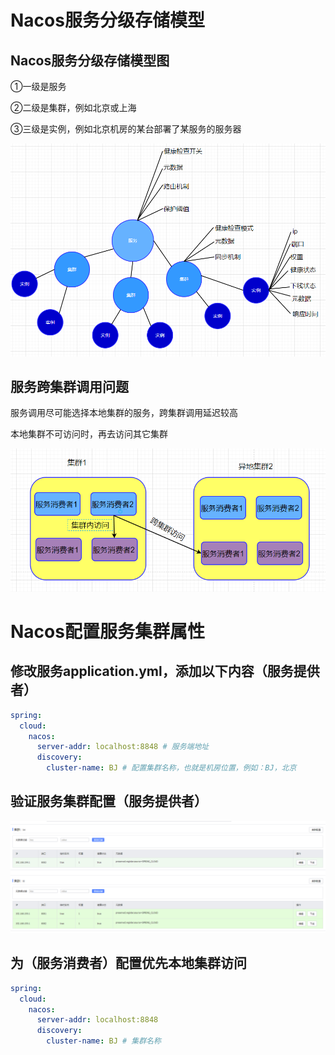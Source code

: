 # Nacos服务分级存储模型

## Nacos服务分级存储模型图

①一级是服务

②二级是集群，例如北京或上海

③三级是实例，例如北京机房的某台部署了某服务的服务器

![image-20220131173821280](https://github.com/BlackMe2327/cloudimages27/blob/main/img/image-20220131173821280.png?raw=true)

## 服务跨集群调用问题

服务调用尽可能选择本地集群的服务，跨集群调用延迟较高

本地集群不可访问时，再去访问其它集群

![image-20220131174421215](https://github.com/BlackMe2327/cloudimages27/blob/main/img/image-20220131174421215.png?raw=true)

# Nacos配置服务集群属性

## 修改服务application.yml，添加以下内容（服务提供者）

```yaml
spring:
  cloud:
    nacos:
      server-addr: localhost:8848 # 服务端地址
      discovery:
        cluster-name: BJ # 配置集群名称，也就是机房位置，例如：BJ，北京
```

## 验证服务集群配置（服务提供者）

![image-20220131175121702](https://github.com/BlackMe2327/cloudimages27/blob/main/img/image-20220131175121702.png?raw=true)

## 为（服务消费者）配置优先本地集群访问

```yaml
spring:
  cloud:
    nacos:
      server-addr: localhost:8848
      discovery:
        cluster-name: BJ # 集群名称
```

